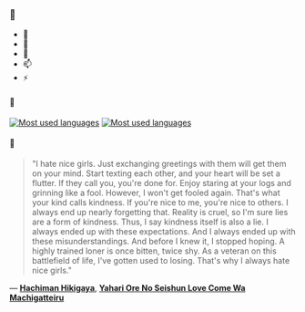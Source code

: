 ### 👋

- 🔭
- 🌱
- 💬
- 📫
- ⚡

#### 🧏

[![Most used languages](https://github-readme-stats-aynah.vercel.app/api/top-langs/?username=aynh&theme=solarized-dark&langs_count=6&layout=compact&hide_title=true)](https://github.com/anuraghazra/github-readme-stats#gh-dark-mode-only)
[![Most used languages](https://github-readme-stats-aynah.vercel.app/api/top-langs/?username=aynh&theme=solarized-light&langs_count=6&layout=compact&hide_title=true)](https://github.com/anuraghazra/github-readme-stats#gh-light-mode-only)

#### 💬

> "I hate nice girls. Just exchanging greetings with them will get them on your mind. Start texting each other, and your heart will be set a flutter. If they call you, you're done for. Enjoy staring at your logs and grinning like a fool. However, I won't get fooled again. That's what your kind calls kindness. If you're nice to me, you're nice to others. I always end up nearly forgetting that. Reality is cruel, so I'm sure lies are a form of kindness. Thus, I say kindness itself is also a lie. I always ended up with these expectations. And I always ended up with these misunderstandings. And before I knew it, I stopped hoping. A highly trained loner is once bitten, twice shy. As a veteran on this battlefield of life, I've gotten used to losing. That's why I always hate nice girls."

&mdash; [**Hachiman Hikigaya**](https://myanimelist.net/character.php?q=Hachiman%20Hikigaya&cat=character), [**Yahari Ore No Seishun Love Come Wa Machigatteiru**](https://myanimelist.net/search/all?q=Yahari%20Ore%20No%20Seishun%20Love%20Come%20Wa%20Machigatteiru&cat=all)
